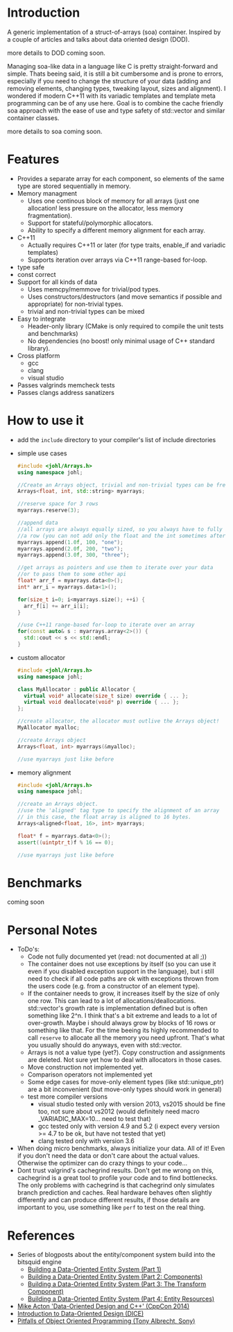 


Introduction
===============

A generic implementation of a struct-of-arrays (soa) container. Inspired by a couple of articles and talks about data oriented design (DOD).

more details to DOD coming soon.

Managing soa-like data in a language like C is pretty straight-forward and simple. Thats beeing said, it is still a bit cumbersome and is prone to errors, especially if you need to change the structure of your data (adding and removing elements, changing types, tweaking layout, sizes and alignment). I wondered if modern C++11 with its variadic templates and template meta programming can be of any use here. Goal is to combine the cache friendly soa approach with the ease of use and type safety of std::vector and similar container classes.

more details to soa coming soon.

Features
===============
 - Provides a separate array for each component, so elements of the same type are stored sequentially in memory.
 - Memory managment
   - Uses one continous block of memory for all arrays (just one allocation! less pressure on the allocator, less memory fragmentation).
   - Support for stateful/polymorphic allocators.
   - Ability to specify a different memory alignment for each array. 
 - C++11
   - Actually requires C++11 or later (for type traits, enable_if and variadic templates)
   - Supports iteration over arrays via C++11 range-based for-loop.
 - type safe
 - const correct
 - Support for all kinds of data
   - Uses memcpy/memmove for trivial/pod types.
   - Uses constructors/destructors (and move semantics if possible and appropriate) for non-trivial types. 
   - trivial and non-trivial types can be mixed
 - Easy to integrate
   - Header-only library (CMake is only required to compile the unit tests and benchmarks)
   - No dependencies (no boost! only minimal usage of C++ standard library).   
 - Cross platform
    - gcc
    - clang
    - visual studio 
 - Passes valgrinds memcheck tests
 - Passes clangs address sanatizers

How to use it
===============

* add the `include` directory to your compiler's list of include directories
* simple use cases
  ```cpp
  #include <johl/Arrays.h>
  using namespace johl;

  //Create an Arrays object, trivial and non-trivial types can be freely mixed
  Arrays<float, int, std::string> myarrays;

  //reserve space for 3 rows 
  myarrays.reserve(3);

  //append data
  //all arrays are always equally sized, so you always have to fully initialize 
  //a row (you can not add only the float and the int sometimes after that).
  myarrays.append(1.0f, 100, "one");
  myarrays.append(2.0f, 200, "two");
  myarrays.append(3.0f, 300, "three");

  //get arrays as pointers and use them to iterate over your data 
  //or to pass them to some other api
  float* arr_f = myarrays.data<0>();
  int* arr_i = myarrays.data<1>();

  for(size_t i=0; i<myarrays.size(); ++i) {
    arr_f[i] += arr_i[i];
  }

  //use C++11 range-based for-loop to iterate over an array
  for(const auto& s : myarrays.array<2>()) {
    std::cout << s << std::endl;
  }
  ```
* custom allocator 
  ```cpp
  #include <johl/Arrays.h>
  using namespace johl;

  class MyAllocator : public Allocator {
    virtual void* allocate(size_t size) override { ... };
    virtual void deallocate(void* p) override { ... };
  };

  //create allocator, the allocator must outlive the Arrays object!
  MyAllocator myalloc;

  //create Arrays object
  Arrays<float, int> myarrays(&myalloc);
  
  //use myarrays just like before  
  ```

* memory alignment 
  ```cpp
  #include <johl/Arrays.h>
  using namespace johl;

  //create an Arrays object.
  //use the 'aligned' tag type to specify the alignment of an array 
  // in this case, the float array is aligned to 16 bytes.
  Arrays<aligned<float, 16>, int> myarrays;
  
  float* f = myarrays.data<0>();
  assert((uintptr_t)f % 16 == 0);

  //use myarrays just like before    
  ```  


Benchmarks
===============

coming soon

Personal Notes
===============

 * ToDo's:
   * Code not fully documented yet (read: not documented at all ;))
   * The container does not use exceptions by itself (so you can use it even if you disabled exception support in the language), but i still need to check if all code paths are ok with exceptions thrown from the users code (e.g. from a constructor of an element type).
   * If the container needs to grow, it increases itself by the size of only one row. This can lead to a lot of allocations/deallocations. std::vector's growth rate is implementation defined but is often something like 2^n. I think that's a bit extreme and leads to a lot of over-growth. Maybe i should always grow by blocks of 16 rows or something like that. For the time beeing its highly recommended to call `reserve` to allocate all the memory you need upfront. That's what you usually should do anyways, even with std::vector.
   * Arrays is not a value type (yet?). Copy construction and assignments are deleted. Not sure yet how to deal with allocators in those cases. 
   * Move construction not implemented yet.
   * Comparison operators not implemented yet
   * Some edge cases for move-only element types (like std::unique_ptr) are a bit inconvenient (but move-only types should work in general)
   * test more compiler versions
     * visual studio tested only with version 2013, vs2015 should be fine too, not sure about vs2012 (would definitely need macro _VARIADIC_MAX=10... need to test that)
     * gcc tested only with version 4.9 and 5.2 (i expect every version >= 4.7 to be ok, but have not tested that yet)
     * clang tested only with version 3.6
 * When doing micro benchmarks, always initialize your data. All of it! Even if you don't need the data or don't care about the actual values. Otherwise the optimizer can do crazy things to your code...
 * Dont trust valgrind's cachegrind results. Don't get me wrong on this, cachegrind is a great tool to profile your code and to find bottlenecks. The only problems with cachegrind is that cachegrind only simulates branch prediction and caches. Real hardware behaves often slightly differently and can produce different results, if those details are important to you, use something like `perf` to test on the real thing.

References
===============
 * Series of blogposts about the entity/component system build into the bitsquid engine
   * [Building a Data-Oriented Entity System (Part 1)](http://bitsquid.blogspot.de/2014/08/building-data-oriented-entity-system.html)
   * [Building a Data-Oriented Entity System (Part 2: Components)](http://bitsquid.blogspot.de/2014/09/building-data-oriented-entity-system.html)
   * [Building a Data-Oriented Entity System (Part 3: The Transform Component)](http://bitsquid.blogspot.de/2014/10/building-data-oriented-entity-system.html)
   * [Building a Data-Oriented Entity System (Part 4: Entity Resources)](http://bitsquid.blogspot.de/2014/10/building-data-oriented-entity-system_10.html)
 * [Mike Acton 'Data-Oriented Design and C++' (CppCon 2014)](https://www.youtube.com/watch?v=rX0ItVEVjHc)
 * [Introduction to Data-Oriented Design (DICE)](http://www.dice.se/wp-content/uploads/2014/12/Introduction_to_Data-Oriented_Design.pdf)
 * [Pitfalls of Object Oriented Programming (Tony Albrecht, Sony)](http://harmful.cat-v.org/software/OO_programming/_pdf/Pitfalls_of_Object_Oriented_Programming_GCAP_09.pdf)